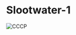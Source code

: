 # Slootwater-1
![CCCP](https://upload.wikimedia.org/wikipedia/commons/thumb/5/55/State_Emblem_of_the_Soviet_Union.svg/1200px-State_Emblem_of_the_Soviet_Union.svg.png)

